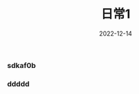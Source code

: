 ﻿---
title: "日常1"
summary: We'll try to answer frequently asked qestions by users.
date: "2022-12-14"
tags: ["PaperMod", "Docs"] # 关键词
---

###  sdkaf0b

### ddddd